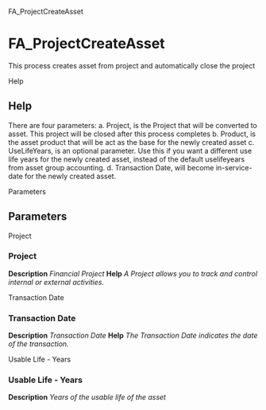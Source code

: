 
FA_ProjectCreateAsset
# FA_ProjectCreateAsset


This process creates asset from project and automatically close the project

Help
## Help

There are four parameters:
a. Project, is the Project that will be converted to asset. This project will be closed after this process completes
b. Product, is the asset product that will be act as the base for the newly created asset
c. UseLifeYears, is an optional parameter. Use this if you want a different use life years for the newly created asset, instead of the default uselifeyears from asset group accounting.
d. Transaction Date, will become in-service-date for the newly created asset.

Parameters
## Parameters


Project
### Project

**Description**
 *Financial Project*
**Help**
 *A Project allows you to track and control internal or external activities.*

Transaction Date
### Transaction Date

**Description**
 *Transaction Date*
**Help**
 *The Transaction Date indicates the date of the transaction.*

Usable Life - Years
### Usable Life - Years

**Description**
 *Years of the usable life of the asset*
